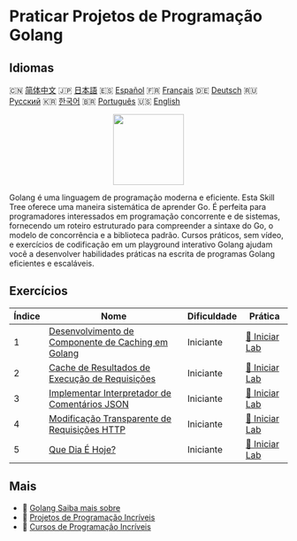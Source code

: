 # Praticar Projetos de Programação Golang

## Idiomas

🇨🇳 [简体中文](README_zh.md) 🇯🇵 [日本語](README_ja.md) 🇪🇸 [Español](README_es.md) 🇫🇷 [Français](README_fr.md) 🇩🇪 [Deutsch](README_de.md) 🇷🇺 [Русский](README_ru.md) 🇰🇷 [한국어](README_ko.md) 🇧🇷 [Português](README_pt.md) 🇺🇸 [English](README.md) 

<div align="center">
<img width="128px" src="https://file.labex.io/path/YgASYacMNI6I.png">
</div>

Golang é uma linguagem de programação moderna e eficiente. Esta Skill Tree oferece uma maneira sistemática de aprender Go. É perfeita para programadores interessados em programação concorrente e de sistemas, fornecendo um roteiro estruturado para compreender a sintaxe do Go, o modelo de concorrência e a biblioteca padrão. Cursos práticos, sem vídeo, e exercícios de codificação em um playground interativo Golang ajudam você a desenvolver habilidades práticas na escrita de programas Golang eficientes e escaláveis.

## Exercícios

|   Índice | Nome                                                                                                                              | Dificuldade   | Prática                                                                                         |
|----------|-----------------------------------------------------------------------------------------------------------------------------------|---------------|-------------------------------------------------------------------------------------------------|
|        1 | [Desenvolvimento de Componente de Caching em Golang](https://labex.io/pt/courses/project-development-of-golang-caching-component) | Iniciante     | [🚀 Iniciar Lab](https://labex.io/pt/courses/project-development-of-golang-caching-component)   |
|        2 | [Cache de Resultados de Execução de Requisições](https://labex.io/pt/courses/project-cache-request-execution-results)             | Iniciante     | [🚀 Iniciar Lab](https://labex.io/pt/courses/project-cache-request-execution-results)           |
|        3 | [Implementar Interpretador de Comentários JSON](https://labex.io/pt/courses/project-implement-json-comment-interpreter)           | Iniciante     | [🚀 Iniciar Lab](https://labex.io/pt/courses/project-implement-json-comment-interpreter)        |
|        4 | [Modificação Transparente de Requisições HTTP](https://labex.io/pt/courses/project-transparent-modification-of-http-requests)     | Iniciante     | [🚀 Iniciar Lab](https://labex.io/pt/courses/project-transparent-modification-of-http-requests) |
|        5 | [Que Dia É Hoje?](https://labex.io/pt/courses/project-what-day-is-it-today)                                                       | Iniciante     | [🚀 Iniciar Lab](https://labex.io/pt/courses/project-what-day-is-it-today)                      |

## Mais

- 🔗 [Golang Saiba mais sobre](https://labex.io/pt/skilltrees/go)
- 🔗 [Projetos de Programação Incríveis](https://github.com/labex-labs/awesome-programming-projects)
- 🔗 [Cursos de Programação Incríveis](https://github.com/labex-labs/awesome-programming-courses)

